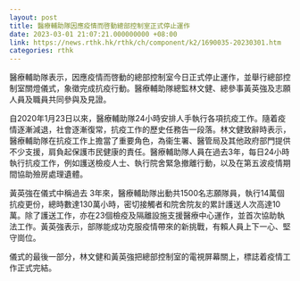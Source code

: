 ```yaml
---
layout: post
title: 醫療輔助隊因應疫情而啓動總部控制室正式停止運作
date: 2023-03-01 21:07:21.000000000 +08:00
link: https://news.rthk.hk/rthk/ch/component/k2/1690035-20230301.htm
categories: rthk
---
```


醫療輔助隊表示，因應疫情而啓動的總部控制室今日正式停止運作，並舉行總部控制室關燈儀式，象徵完成抗疫行動。醫療輔助隊總監林文健、總參事黃英強及志願人員及職員共同參與及見證。

自2020年1月23日以來，醫療輔助隊24小時安排人手執行各項抗疫工作。隨着疫情逐漸減退，社會逐漸復常，抗疫工作的歷史任務告一段落。林文健致辭時表示，醫療輔助隊在抗疫工作上擔當了重要角色，為衞生署、醫管局及其他政府部門提供不少支援，肩負起保護市民健康的責任。醫療輔助隊人員在過去3年，每日24小時執行抗疫工作，例如護送檢疫人士、執行院舍緊急撤離行動，以及在第五波疫情期間協助殮房處理遺體。

黃英強在儀式中稱過去 3年來，醫療輔助隊出動共1500名志願隊員，執行14萬個抗疫更份，總時數達130萬小時，密切接觸者和院舍院友的累計護送人次高達10萬。除了護送工作，亦在23個檢疫及隔離設施支援醫療中心運作，並首次協助執法工作。黃英強表示，部隊能成功克服疫情帶來的新挑戰，有賴人員上下一心、堅守崗位。

儀式的最後一部分，林文健和黃英強把總部控制室的電視屏幕關上，標誌着疫情工作正式完結。
